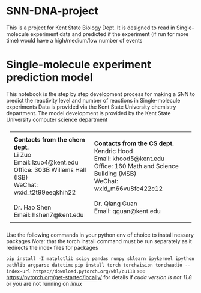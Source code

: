 # SNN-DNA-project
This is a project for Kent State Biology Dept. It is designed to read in Single-molecule experiment data and predicted if the experiment (if run for more time) would have a high/medium/low number of events
<p>

# Single-molecule experiment prediction model

This notebook is the step by step development process for making a SNN to predict the reactivity level and number of reactions in Single-molecule experiments
Data is provided via the Kent State University chemistry department. The model development is provided by the Kent State University computer science department

<table style="border:none;padding: 10px;margin: auto;">
    <tr style="border:none;padding: 10px;margin: auto;">
<td style="border:none;padding: 10px;margin: auto;">
    <b>Contacts from the chem dept.</b><br>
            Li Zuo <br>
            Email: lzuo4@kent.edu <br>
            Office: 303B Willems Hall (ISB) <br>
            WeChat: wxid_t2t99eeqkhih22 <br>
            <br>
            Dr. Hao Shen<br>
            Email: hshen7@kent.edu<br>
        </td>
        <td style="border:none;padding: 10px;margin: auto;">
            <b>Contacts from the CS dept.</b><br>
    Kendric Hood<br>
            Email: khood5@kent.edu<br>
            Office: 160 Math and Science Building (MSB)<br>
            WeChat: wxid_m66vu8fc422c12 <br>
            <br>
            Dr. Qiang Guan <br>
            Email: qguan@kent.edu<br>
        </td>
    </tr>
</table>
  
Use the following commands in your python env of choice to install nessary packages
<em>Note:</em> that the torch install command must be run separately as it redirects the index files for packages 

``pip install -I matplotlib scipy pandas numpy sklearn ipykernel ipython pathlib argparse datetime``
``pip install torch torchvision torchaudio --index-url https://download.pytorch.org/whl/cu118`` see https://pytorch.org/get-started/locally/ for details if <i>cuda version is not 11.8</i> or you are not running on <i>linux</i> 

